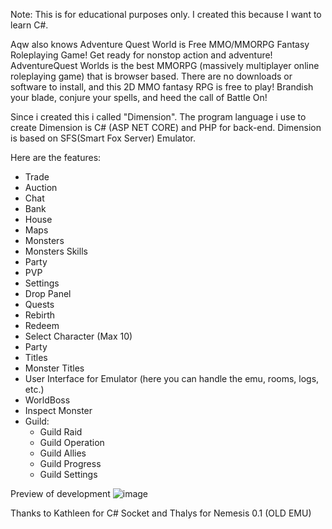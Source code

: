 Note: This is for educational purposes only. I created this because I want to learn C#.

Aqw also knows Adventure Quest World is Free MMO/MMORPG Fantasy Roleplaying Game!
Get ready for nonstop action and adventure! AdventureQuest Worlds is the best MMORPG (massively multiplayer online roleplaying game) that is browser based. There are no downloads or software to install, and this 2D MMO fantasy RPG is free to play! Brandish your blade, conjure your spells, and heed the call of Battle On!

Since i created this i called "Dimension". The program language i use to create Dimension is C# (ASP NET CORE) and PHP for back-end.
Dimension is based on SFS(Smart Fox Server) Emulator.

Here are the features:
  - Trade
  - Auction
  - Chat
  - Bank
  - House
  - Maps
  - Monsters
  - Monsters Skills
  - Party
  - PVP
  - Settings
  - Drop Panel
  - Quests
  - Rebirth
  - Redeem
  - Select Character (Max 10)
  - Party
  - Titles
  - Monster Titles
  - User Interface for Emulator (here you can handle the emu, rooms, logs, etc.)
  - WorldBoss
  - Inspect Monster
  - Guild:
      - Guild Raid
      - Guild Operation
      - Guild Allies
      - Guild Progress
      - Guild Settings

Preview of development
  ![image](https://github.com/RyanPaul017/rpespinola/assets/135126242/cc5885ee-e9d6-4f38-b737-26a38b340095)

Thanks to Kathleen for C# Socket and Thalys for Nemesis 0.1 (OLD EMU)
